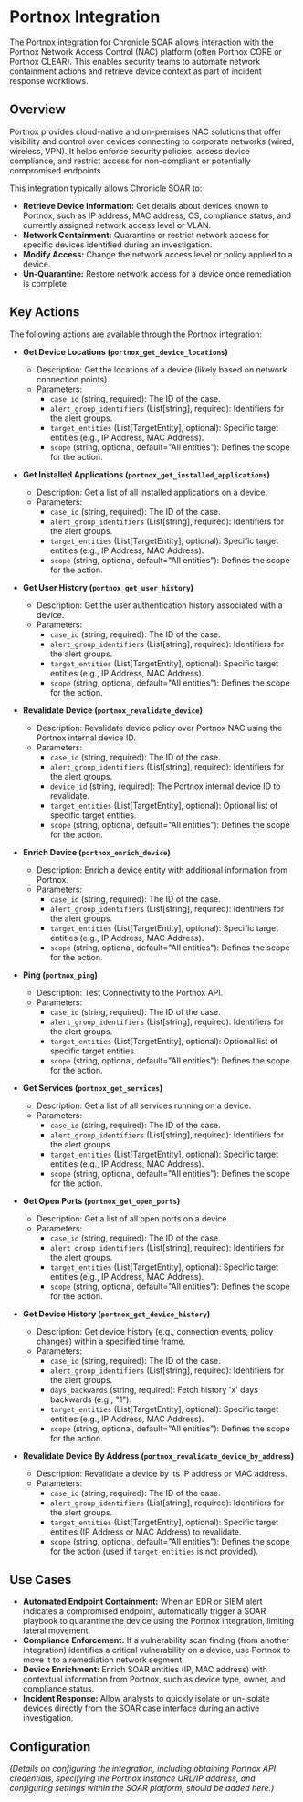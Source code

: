 # Portnox Integration

The Portnox integration for Chronicle SOAR allows interaction with the Portnox Network Access Control (NAC) platform (often Portnox CORE or Portnox CLEAR). This enables security teams to automate network containment actions and retrieve device context as part of incident response workflows.

## Overview

Portnox provides cloud-native and on-premises NAC solutions that offer visibility and control over devices connecting to corporate networks (wired, wireless, VPN). It helps enforce security policies, assess device compliance, and restrict access for non-compliant or potentially compromised endpoints.

This integration typically allows Chronicle SOAR to:

*   **Retrieve Device Information:** Get details about devices known to Portnox, such as IP address, MAC address, OS, compliance status, and currently assigned network access level or VLAN.
*   **Network Containment:** Quarantine or restrict network access for specific devices identified during an investigation.
*   **Modify Access:** Change the network access level or policy applied to a device.
*   **Un-Quarantine:** Restore network access for a device once remediation is complete.

## Key Actions

The following actions are available through the Portnox integration:

*   **Get Device Locations (`portnox_get_device_locations`)**
    *   Description: Get the locations of a device (likely based on network connection points).
    *   Parameters:
        *   `case_id` (string, required): The ID of the case.
        *   `alert_group_identifiers` (List[string], required): Identifiers for the alert groups.
        *   `target_entities` (List[TargetEntity], optional): Specific target entities (e.g., IP Address, MAC Address).
        *   `scope` (string, optional, default="All entities"): Defines the scope for the action.

*   **Get Installed Applications (`portnox_get_installed_applications`)**
    *   Description: Get a list of all installed applications on a device.
    *   Parameters:
        *   `case_id` (string, required): The ID of the case.
        *   `alert_group_identifiers` (List[string], required): Identifiers for the alert groups.
        *   `target_entities` (List[TargetEntity], optional): Specific target entities (e.g., IP Address, MAC Address).
        *   `scope` (string, optional, default="All entities"): Defines the scope for the action.

*   **Get User History (`portnox_get_user_history`)**
    *   Description: Get the user authentication history associated with a device.
    *   Parameters:
        *   `case_id` (string, required): The ID of the case.
        *   `alert_group_identifiers` (List[string], required): Identifiers for the alert groups.
        *   `target_entities` (List[TargetEntity], optional): Specific target entities (e.g., IP Address, MAC Address).
        *   `scope` (string, optional, default="All entities"): Defines the scope for the action.

*   **Revalidate Device (`portnox_revalidate_device`)**
    *   Description: Revalidate device policy over Portnox NAC using the Portnox internal device ID.
    *   Parameters:
        *   `case_id` (string, required): The ID of the case.
        *   `alert_group_identifiers` (List[string], required): Identifiers for the alert groups.
        *   `device_id` (string, required): The Portnox internal device ID to revalidate.
        *   `target_entities` (List[TargetEntity], optional): Optional list of specific target entities.
        *   `scope` (string, optional, default="All entities"): Defines the scope for the action.

*   **Enrich Device (`portnox_enrich_device`)**
    *   Description: Enrich a device entity with additional information from Portnox.
    *   Parameters:
        *   `case_id` (string, required): The ID of the case.
        *   `alert_group_identifiers` (List[string], required): Identifiers for the alert groups.
        *   `target_entities` (List[TargetEntity], optional): Specific target entities (e.g., IP Address, MAC Address).
        *   `scope` (string, optional, default="All entities"): Defines the scope for the action.

*   **Ping (`portnox_ping`)**
    *   Description: Test Connectivity to the Portnox API.
    *   Parameters:
        *   `case_id` (string, required): The ID of the case.
        *   `alert_group_identifiers` (List[string], required): Identifiers for the alert groups.
        *   `target_entities` (List[TargetEntity], optional): Optional list of specific target entities.
        *   `scope` (string, optional, default="All entities"): Defines the scope for the action.

*   **Get Services (`portnox_get_services`)**
    *   Description: Get a list of all services running on a device.
    *   Parameters:
        *   `case_id` (string, required): The ID of the case.
        *   `alert_group_identifiers` (List[string], required): Identifiers for the alert groups.
        *   `target_entities` (List[TargetEntity], optional): Specific target entities (e.g., IP Address, MAC Address).
        *   `scope` (string, optional, default="All entities"): Defines the scope for the action.

*   **Get Open Ports (`portnox_get_open_ports`)**
    *   Description: Get a list of all open ports on a device.
    *   Parameters:
        *   `case_id` (string, required): The ID of the case.
        *   `alert_group_identifiers` (List[string], required): Identifiers for the alert groups.
        *   `target_entities` (List[TargetEntity], optional): Specific target entities (e.g., IP Address, MAC Address).
        *   `scope` (string, optional, default="All entities"): Defines the scope for the action.

*   **Get Device History (`portnox_get_device_history`)**
    *   Description: Get device history (e.g., connection events, policy changes) within a specified time frame.
    *   Parameters:
        *   `case_id` (string, required): The ID of the case.
        *   `alert_group_identifiers` (List[string], required): Identifiers for the alert groups.
        *   `days_backwards` (string, required): Fetch history 'x' days backwards (e.g., "1").
        *   `target_entities` (List[TargetEntity], optional): Specific target entities (e.g., IP Address, MAC Address).
        *   `scope` (string, optional, default="All entities"): Defines the scope for the action.

*   **Revalidate Device By Address (`portnox_revalidate_device_by_address`)**
    *   Description: Revalidate a device by its IP address or MAC address.
    *   Parameters:
        *   `case_id` (string, required): The ID of the case.
        *   `alert_group_identifiers` (List[string], required): Identifiers for the alert groups.
        *   `target_entities` (List[TargetEntity], optional): Specific target entities (IP Address or MAC Address) to revalidate.
        *   `scope` (string, optional, default="All entities"): Defines the scope for the action (used if `target_entities` is not provided).

## Use Cases

*   **Automated Endpoint Containment:** When an EDR or SIEM alert indicates a compromised endpoint, automatically trigger a SOAR playbook to quarantine the device using the Portnox integration, limiting lateral movement.
*   **Compliance Enforcement:** If a vulnerability scan finding (from another integration) identifies a critical vulnerability on a device, use Portnox to move it to a remediation network segment.
*   **Device Enrichment:** Enrich SOAR entities (IP, MAC address) with contextual information from Portnox, such as device type, owner, and compliance status.
*   **Incident Response:** Allow analysts to quickly isolate or un-isolate devices directly from the SOAR case interface during an active investigation.

## Configuration

*(Details on configuring the integration, including obtaining Portnox API credentials, specifying the Portnox instance URL/IP address, and configuring settings within the SOAR platform, should be added here.)*
